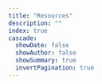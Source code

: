 ```yaml
---
title: "Resources"
description: ""
index: true
cascade:
  showDate: false
  showAuthor: false
  showSummary: true
  invertPagination: true
---
```

